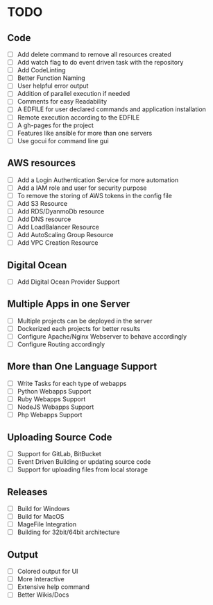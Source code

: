 # TODO

## Code

- [ ] Add delete command to remove all resources created
- [ ] Add watch flag to do event driven task with the repository
- [ ] Add CodeLinting 
- [ ] Better Function Naming 
- [ ] User helpful error output
- [ ] Addition of parallel execution if needed
- [ ] Comments for easy Readability
- [ ] A EDFILE for user declared commands and application installation
- [ ] Remote execution according to the EDFILE
- [ ] A gh-pages for the project
- [ ] Features like ansible for more than one servers
- [ ] Use gocui for command line gui
 
## AWS resources

- [ ] Add a Login Authentication Service for more automation
- [ ] Add a IAM role and user for security purpose
- [ ] To remove the storing of AWS tokens in the config file
- [ ] Add S3 Resource 
- [ ] Add RDS/DyanmoDb resource
- [ ] Add DNS resource
- [ ] Add LoadBalancer Resource
- [ ] Add AutoScaling Group Resource
- [ ] Add VPC Creation Resource

## Digital Ocean 

- [ ] Add Digital Ocean Provider Support 
  
## Multiple Apps in one Server

- [ ] Multiple projects can be deployed in the server
- [ ] Dockerized each projects for better results
- [ ] Configure Apache/Nginx Webserver to behave accordingly
- [ ] Configure Routing accordingly

## More than One Language Support

- [ ] Write Tasks for each type of webapps
- [ ] Python Webapps Support
- [ ] Ruby Webapps Support
- [ ] NodeJS Webapps Support
- [ ] Php Webapps Support

## Uploading Source Code

- [ ] Support for GitLab, BitBucket
- [ ] Event Driven Building or updating source code
- [ ] Support for uploading files from local storage

## Releases
- [ ] Build for Windows
- [ ] Build for MacOS
- [ ] MageFile Integration 
- [ ] Building for 32bit/64bit architecture

## Output
- [ ] Colored output for UI
- [ ] More Interactive 
- [ ] Extensive help command
- [ ] Better Wikis/Docs